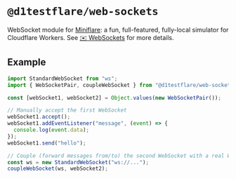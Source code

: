 # `@d1testflare/web-sockets`

WebSocket module for [Miniflare](https://github.com/cloudflare/miniflare): a
fun, full-featured, fully-local simulator for Cloudflare Workers. See
[✉️ WebSockets](https://miniflare.dev/core/web-sockets) for more details.

## Example

```js
import StandardWebSocket from "ws";
import { WebSocketPair, coupleWebSocket } from "@d1testflare/web-sockets";

const [webSocket1, webSocket2] = Object.values(new WebSocketPair());

// Manually accept the first WebSocket
webSocket1.accept();
webSocket1.addEventListener("message", (event) => {
  console.log(event.data);
});
webSocket1.send("hello");

// Couple (forward messages from/to) the second WebSocket with a real WebSocket
const ws = new StandardWebSocket("ws://...");
coupleWebSocket(ws, webSocket2);
```
